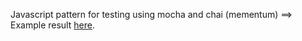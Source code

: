 Javascript pattern for testing using mocha and chai (mementum)
==> Example result [here](https://somebodylikeeverybody.github.io/javascriptTestingMochaChai/test.htm).
